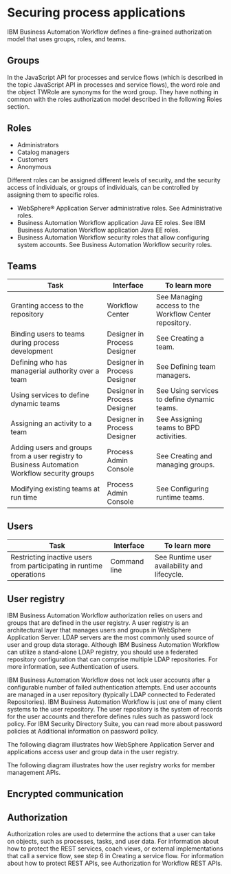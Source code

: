 # Securing process applications

IBM Business Automation Workflow defines
a fine-grained authorization model that uses groups, roles, and teams.

## Groups

In the JavaScript API for processes and service flows (which is described in the topic JavaScript API in
processes and service flows), the word role and the object TWRole are synonyms for the
word group. They have nothing in common with the roles authorization model described in the
following Roles section.

## Roles

- Administrators
- Catalog managers
- Customers
- Anonymous

Different roles can be assigned different levels of security, and the security access of
individuals, or groups of individuals, can be controlled by assigning them to specific
roles.

- WebSphere®
Application Server administrative
roles. See Administrative roles.
- Business Automation Workflow application
Java EE roles. See IBM Business Automation Workflow application Java EE roles.
- Business Automation Workflow security
roles that allow configuring system accounts. See Business Automation Workflow security roles.

## Teams

| Task                                                                                         | Interface                    | To learn more                                          |
|----------------------------------------------------------------------------------------------|------------------------------|--------------------------------------------------------|
| Granting access to the repository                                                            | Workflow Center              | See Managing access to the Workflow Center repository. |
| Binding users to teams during process development                                            | Designer in Process Designer | See Creating a team.                                   |
| Defining who has managerial authority over a team                                            | Designer in Process Designer | See Defining team managers.                            |
| Using services to define dynamic teams                                                       | Designer in Process Designer | See Using services to define dynamic teams.            |
| Assigning an activity to a team                                                              | Designer in Process Designer | See Assigning teams to BPD activities.                 |
| Adding users and groups from a user registry to Business Automation Workflow security groups | Process Admin Console        | See Creating and managing groups.                      |
| Modifying existing teams at run time                                                         | Process Admin Console        | See Configuring runtime teams.                         |

## Users

| Task                                                                | Interface    | To learn more                                |
|---------------------------------------------------------------------|--------------|----------------------------------------------|
| Restricting inactive users from participating in runtime operations | Command line | See Runtime user availability and lifecycle. |

## User registry

IBM Business Automation Workflow
authorization relies on users and groups that are defined in the user registry. A user registry is an architectural layer that manages users and groups in WebSphere
Application Server. LDAP servers are
the most commonly used source of user and group data storage. Although IBM Business Automation Workflow can utilize a
stand-alone LDAP registry, you should use a federated repository configuration that can comprise
multiple LDAP repositories. For more information, see Authentication of users.

IBM Business Automation Workflow does
not lock user accounts after a configurable number of failed authentication
attempts. End user accounts are managed in a user repository (typically
LDAP connected to Federated Repositories). IBM Business Automation Workflow is
just one of many client systems to the user repository. The user repository
is the system of records for the user accounts and therefore defines
rules such as password lock policy. For IBM Security Directory
Suite,
you can read more about password policies at Additional information on password policy.

The following diagram illustrates how WebSphere
Application Server and applications access
user and group data in the user registry.

The following diagram illustrates how the user registry works for member
management APIs.

## Encrypted communication

## Authorization

Authorization roles are used to determine the actions that a user can take on objects, such as
processes, tasks, and user data. For information about how to protect the REST services, coach
views, or external implementations that call a service flow, see step 6 in Creating a service flow. For information about how to protect REST APIs, see Authorization for Workflow REST APIs.